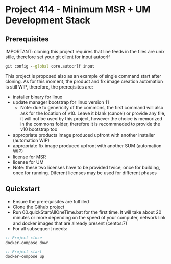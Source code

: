 # Project 414 - Minimum MSR + UM Development Stack

## Prerequisites

IMPORTANT: cloning this project requires that line feeds in the files are unix stile, therefore set your git client for input autocrlf

```bat
git config --global core.autocrlf input
```

This project is proposed also as an example of single command start after cloning. As for this moment, the product and fix image creation automation is still WIP, therefore, the prereqisites are:

- installer binary for linux 
- update manager bootstrap for linux version 11
  - Note: due to genericity of the commons, the first command will also ask for the location of v10. Leave it blank (cancel) or provide any file, it will not be used by this project, however the choice is memorized in the commons folder, therefore it is recommneded to provide the v10 bootstrap too
- appropriate products image produced upfront with another installer (automation WIP)
- appropriate fix image produced upfront with another SUM (automation WIP)
- license for MSR
- license for UM
- Note: these two licenses have to be provided twice, once for building, once for running. Diferent licenses may be used for different phases

## Quickstart

- Ensure the prerequisites are fulfilled
- Clone the Github project
- Run 00.quickStartAllOneTime.bat for the first time. It will take about 20 minutes or more depending on the speed of your computer, network link and docker images that are already present (centos:7)
- For all subsequent needs:

```bat
:: Project close
docker-compose down

:: Project start
docker-compose up
```
